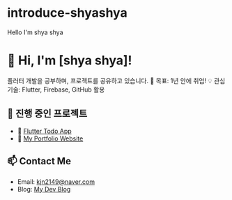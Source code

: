 # introduce-shyashya
Hello I'm shya shya 

# 👋 Hi, I'm [shya shya]!
플러터 개발을 공부하며, 프로젝트를 공유하고 있습니다.
📍 목표: 1년 안에 취업!
💡 관심 기술: Flutter, Firebase, GitHub 활용

## 📌 진행 중인 프로젝트
- 🚀 [Flutter Todo App](https://github.com/내아이디/todo-app)
- 📱 [My Portfolio Website](https://github.com/seojinkim112211/portfolio)

## 📫 Contact Me
- Email: kjn2149@naver.com
- Blog: [My Dev Blog](https://blog.naver.com/kjn2149)
